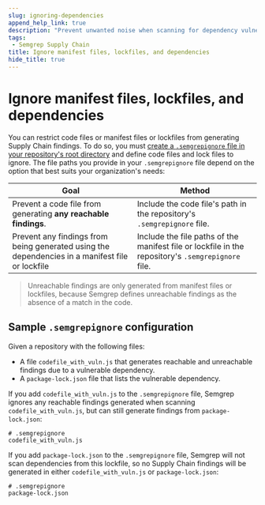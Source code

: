 ```yaml
---
slug: ignoring-dependencies
append_help_link: true
description: "Prevent unwanted noise when scanning for dependency vulnerabilities by ignoring manifest files, lockfiles, or code files."
tags:
 - Semgrep Supply Chain
title: Ignore manifest files, lockfiles, and dependencies
hide_title: true
---
```


# Ignore manifest files, lockfiles, and dependencies

You can restrict code files or manifest files or lockfiles from generating Supply Chain findings. To do so, you must [create a `.semgrepignore` file in your repository's root directory](/ignoring-files-folders-code/#define-ignored-files-and-folders-in-semgrep-appsec-platform) and define code files and lock files to ignore. The file paths you provide in your `.semgrepignore` file depend on the option that best suits your organization's needs:

| Goal | Method |
| ---- | ------ |
| Prevent a code file from generating **any reachable findings**. | Include the code file's path in the repository's `.semgrepignore` file. |
| Prevent any findings from being generated using the dependencies in a manifest file or lockfile | Include the file paths of the manifest file or lockfile in the repository's `.semgrepignore` file. |


> Unreachable findings are only generated from manifest files or lockfiles, because Semgrep defines unreachable findings as the absence of a match in the code.

## Sample `.semgrepignore` configuration

Given a repository with the following files:

* A file `codefile_with_vuln.js` that generates reachable and unreachable findings due to a vulnerable dependency.
* A `package-lock.json` file that lists the vulnerable dependency.

If you add `codefile_with_vuln.js` to the `.semgrepignore` file, Semgrep ignores any reachable findings generated when scanning `codefile_with_vuln.js`, but can still generate findings from `package-lock.json`:

```
# .semgrepignore
codefile_with_vuln.js
```

If you add `package-lock.json` to the `.semgrepignore` file, Semgrep will not scan dependencies from this lockfile, so no Supply Chain findings will be generated in either `codefile_with_vuln.js` or `package-lock.json`:

```
# .semgrepignore
package-lock.json
````

